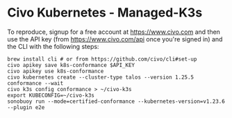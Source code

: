 # Civo Kubernetes - Managed-K3s

To reproduce, signup for a free account at https://www.civo.com and then use the API key
(from https://www.civo.com/api once you're signed in) and the CLI with the following steps:

```
brew install cli # or from https://github.com/civo/cli#set-up
civo apikey save k8s-conformance $API_KEY
civo apikey use k8s-conformance
civo kubernetes create --cluster-type talos --version 1.25.5  conformance --wait
civo k3s config conformance > ~/civo-k3s
export KUBECONFIG=~/civo-k3s
sonobuoy run --mode=certified-conformance --kubernetes-version=v1.23.6 --plugin e2e
```
